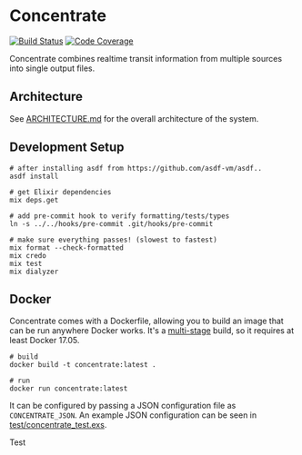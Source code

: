 # Concentrate

[![Build Status](https://semaphoreci.com/api/v1/mbta/concentrate/branches/master/badge.svg)](https://semaphoreci.com/mbta/concentrate)
[![Code Coverage](https://codecov.io/gh/mbta/concentrate/branch/master/graph/badge.svg)](https://codecov.io/gh/mbta/concentrate)

Concentrate combines realtime transit information from multiple sources into
single output files.

## Architecture

See [ARCHITECTURE.md](ARCHITECTURE.md) for the overall architecture of the system.

## Development Setup

```
# after installing asdf from https://github.com/asdf-vm/asdf..
asdf install

# get Elixir dependencies
mix deps.get

# add pre-commit hook to verify formatting/tests/types
ln -s ../../hooks/pre-commit .git/hooks/pre-commit

# make sure everything passes! (slowest to fastest)
mix format --check-formatted
mix credo
mix test
mix dialyzer
```

## Docker

Concentrate comes with a Dockerfile, allowing you to build an image that can
be run anywhere Docker works. It's a [multi-stage](https://docs.docker.com/engine/userguide/eng-image/multistage-build/) build, so it requires at least Docker 17.05.

```
# build
docker build -t concentrate:latest .

# run
docker run concentrate:latest
```

It can be configured by passing a JSON configuration file as
`CONCENTRATE_JSON`. An example JSON configuration can be seen in [test/concentrate_test.exs](https://github.com/mbta/concentrate/blob/master/test/concentrate_test.exs#L17-L57).

Test

